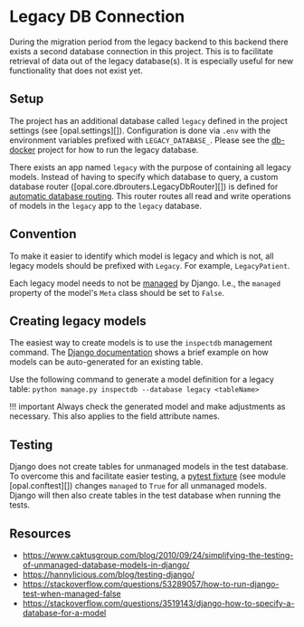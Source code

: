 # Legacy DB Connection

During the migration period from the legacy backend to this backend there exists a second database connection in this project. This is to facilitate retrieval of data out of the legacy database(s). It is especially useful for new functionality that does not exist yet.

## Setup

The project has an additional database called `legacy` defined in the project settings (see [opal.settings][]). Configuration is done via `.env` with the environment variables prefixed with `LEGACY_DATABASE_`. Please see the [db-docker](https://gitlab.com/opalmedapps/db-docker/) project for how to run the legacy database.

There exists an app named `legacy` with the purpose of containing all legacy models. Instead of having to specify which database to query, a custom database router ([opal.core.dbrouters.LegacyDbRouter][]) is defined for [automatic database routing](https://docs.djangoproject.com/en/dev/topics/db/multi-db/#automatic-database-routing). This router routes all read and write operations of models in the `legacy` app to the `legacy` database.

## Convention

To make it easier to identify which model is legacy and which is not, all legacy models should be prefixed with `Legacy`. For example, `LegacyPatient`.

Each legacy model needs to not be [managed](https://docs.djangoproject.com/en/dev/ref/models/options/#managed) by Django. I.e., the `managed` property of the model's `Meta` class should be set to `False`.

## Creating legacy models

The easiest way to create models is to use the `inspectdb` management command. The [Django documentation](https://docs.djangoproject.com/en/dev/howto/legacy-databases/#auto-generate-the-models) shows a brief example on how models can be auto-generated for an existing table.

Use the following command to generate a model definition for a legacy table: `python manage.py inspectdb --database legacy <tableName>`

!!! important
    Always check the generated model and make adjustments as necessary. This also applies to the field attribute names.

## Testing

Django does not create tables for unmanaged models in the test database. To overcome this and facilitate easier testing, a [pytest fixture](https://docs.pytest.org/en/stable/explanation/fixtures.html) (see module [opal.conftest][]) changes `managed` to `True` for all unmanaged models. Django will then also create tables in the test database when running the tests.

## Resources

* https://www.caktusgroup.com/blog/2010/09/24/simplifying-the-testing-of-unmanaged-database-models-in-django/
* https://hannylicious.com/blog/testing-django/
* https://stackoverflow.com/questions/53289057/how-to-run-django-test-when-managed-false
* https://stackoverflow.com/questions/3519143/django-how-to-specify-a-database-for-a-model
